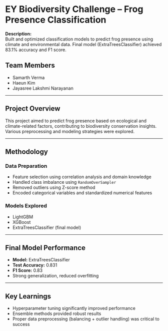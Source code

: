 # EY Biodiversity Challenge – Frog Presence Classification

**Description:**  
Built and optimized classification models to predict frog presence using climate and environmental data. Final model (ExtraTreesClassifier) achieved 83.1% accuracy and F1 score.

## Team Members
- Samarth Verma  
- Haeun Kim  
- Jayasree Lakshmi Narayanan

---

## Project Overview
This project aimed to predict frog presence based on ecological and climate-related factors, contributing to biodiversity conservation insights. Various preprocessing and modeling strategies were explored.

---

## Methodology

### Data Preparation
- Feature selection using correlation analysis and domain knowledge  
- Handled class imbalance using `RandomOverSampler`  
- Removed outliers using Z-score method  
- Encoded categorical variables and standardized numerical features  

### Models Explored
- LightGBM  
- XGBoost  
- ExtraTreesClassifier (final model)  

---

## Final Model Performance
- **Model:** ExtraTreesClassifier  
- **Test Accuracy:** 0.831  
- **F1 Score:** 0.83  
- Strong generalization, reduced overfitting  

---

## Key Learnings
- Hyperparameter tuning significantly improved performance  
- Ensemble methods provided robust results  
- Proper data preprocessing (balancing + outlier handling) was critical to success  

